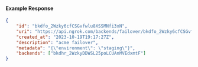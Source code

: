 <!-- Code generated for API Clients. DO NOT EDIT. -->

#### Example Response

```json
{
	"id": "bkdfo_2Wzky6cfCSGvfwlu8XSSMNfi3xN",
	"uri": "https://api.ngrok.com/backends/failover/bkdfo_2Wzky6cfCSGvfwlu8XSSMNfi3xN",
	"created_at": "2023-10-19T19:17:27Z",
	"description": "acme failover",
	"metadata": "{\"environment\": \"staging\"}",
	"backends": ["bkdhr_2WzkyDDWSL25poLCUAnMVEdxmtF"]
}
```
